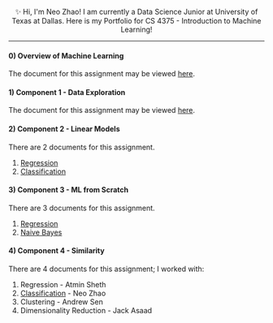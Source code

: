 <p align="center">
  ✨ Hi, I'm Neo Zhao! I am currently a Data Science Junior at University of Texas at Dallas. Here is my Portfolio for CS 4375 - Introduction to Machine Learning! 
  </p>

------------------

#### 0) Overview of Machine Learning
The document for this assignment may be viewed [here](overviewOfML.pdf).


#### 1) Component 1 - Data Exploration
The document for this assignment may be viewed [here](portCompOne.pdf).

#### 2) Component 2 - Linear Models
There are 2 documents for this assignment. 
1) [Regression](Regression.pdf)
2) [Classification](Classification.pdf)

#### 3) Component 3 - ML from Scratch
There are 3 documents for this assignment.
1) [Regression](fourRegression.cpp)
2) [Naive Bayes](fourNaiveBayes.cpp)

#### 4) Component 4 - Similarity
There are 4 documents for this assignment; I worked with: 
1) Regression - Atmin Sheth
2) [Classification](classificationFive.pdf) - Neo Zhao
3) Clustering - Andrew Sen
4) Dimensionality Reduction - Jack Asaad
